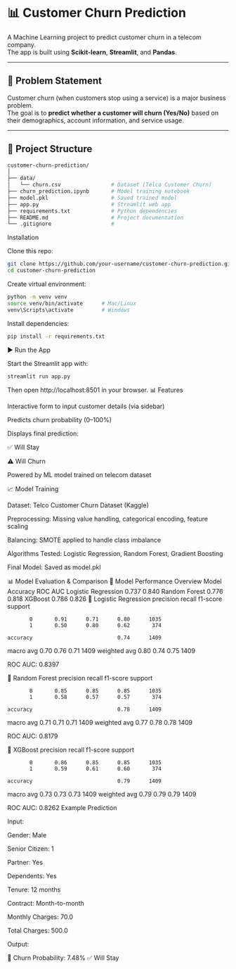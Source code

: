 # 📊 Customer Churn Prediction  

A Machine Learning project to predict customer churn in a telecom company.  
The app is built using **Scikit-learn**, **Streamlit**, and **Pandas**.  

---

## 📝 Problem Statement  

Customer churn (when customers stop using a service) is a major business problem.  
The goal is to **predict whether a customer will churn (Yes/No)** based on their demographics, account information, and service usage.  

---

## 📂 Project Structure  
```bash
customer-churn-prediction/
│
├── data/
│   └── churn.csv                # Dataset (Telco Customer Churn)
├── churn_prediction.ipynb       # Model training notebook
├── model.pkl                    # Saved trained model
├── app.py                       # Streamlit web app
├── requirements.txt             # Python dependencies
├── README.md                    # Project documentation
└── .gitignore                   # 

```

Installation

Clone this repo:
```bash
git clone https://github.com/your-username/customer-churn-prediction.git
cd customer-churn-prediction
```

Create virtual environment:
```bash
python -m venv venv
source venv/bin/activate      # Mac/Linux
venv\Scripts\activate         # Windows
```

Install dependencies:
```bash
pip install -r requirements.txt
```
▶️ Run the App

Start the Streamlit app with:
```bash
streamlit run app.py
```

Then open http://localhost:8501
 in your browser.
📊 Features

Interactive form to input customer details (via sidebar)

Predicts churn probability (0–100%)

Displays final prediction:

✅ Will Stay

⚠️ Will Churn

Powered by ML model trained on telecom dataset

📈 Model Training

Dataset: Telco Customer Churn Dataset (Kaggle)

Preprocessing: Missing value handling, categorical encoding, feature scaling

Balancing: SMOTE applied to handle class imbalance

Algorithms Tested: Logistic Regression, Random Forest, Gradient Boosting

Final Model: Saved as model.pkl


📊 Model Evaluation & Comparison
🔎 Model Performance Overview
Model	Accuracy	ROC AUC
Logistic Regression	0.737	0.840
Random Forest	0.776	0.818
XGBoost	0.786	0.826
📌 Logistic Regression
              precision    recall  f1-score   support

           0       0.91      0.71      0.80      1035
           1       0.50      0.80      0.62       374

    accuracy                           0.74      1409
   macro avg       0.70      0.76      0.71      1409
weighted avg       0.80      0.74      0.75      1409


ROC AUC: 0.8397

📌 Random Forest
              precision    recall  f1-score   support

           0       0.85      0.85      0.85      1035
           1       0.58      0.57      0.57       374

    accuracy                           0.78      1409
   macro avg       0.71      0.71      0.71      1409
weighted avg       0.77      0.78      0.78      1409


ROC AUC: 0.8179

📌 XGBoost
              precision    recall  f1-score   support

           0       0.86      0.85      0.85      1035
           1       0.59      0.61      0.60       374

    accuracy                           0.79      1409
   macro avg       0.73      0.73      0.73      1409
weighted avg       0.79      0.79      0.79      1409


ROC AUC: 0.8262
Example Prediction

Input:

Gender: Male

Senior Citizen: 1

Partner: Yes

Dependents: Yes

Tenure: 12 months

Contract: Month-to-month

Monthly Charges: 70.0

Total Charges: 500.0

Output:

🔮 Churn Probability: 7.48%
✅ Will Stay
